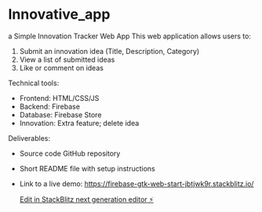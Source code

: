 # Innovative_app

a Simple Innovation Tracker Web App
This web application allows users to:

1. Submit an innovation idea (Title, Description, Category)
2. View a list of submitted ideas
3. Like or comment on ideas

Technical tools:

- Frontend: HTML/CSS/JS
- Backend: Firebase
- Database: Firebase Store
- Innovation: Extra feature; delete idea

Deliverables:

- Source code GitHub repository
- Short README file with setup instructions
- Link to a live demo: https://firebase-gtk-web-start-jbtjwk9r.stackblitz.io/


  [Edit in StackBlitz next generation editor ⚡️](https://stackblitz.com/~/github.com/engnorah/Innovative_app)
